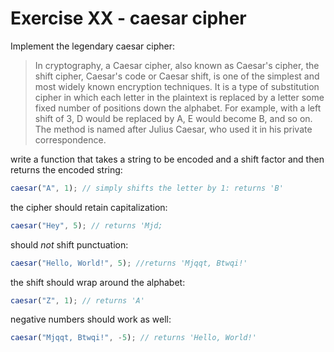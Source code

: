 # Exercise XX - caesar cipher

Implement the legendary caesar cipher:

> In cryptography, a Caesar cipher, also known as Caesar's cipher, the shift cipher, Caesar's code or Caesar shift, is one of the simplest and most widely known encryption techniques. It is a type of substitution cipher in which each letter in the plaintext is replaced by a letter some fixed number of positions down the alphabet. For example, with a left shift of 3, D would be replaced by A, E would become B, and so on. The method is named after Julius Caesar, who used it in his private correspondence.

write a function that takes a string to be encoded and a shift factor and then returns the encoded string:

```javascript
caesar("A", 1); // simply shifts the letter by 1: returns 'B'
```

the cipher should retain capitalization:

```javascript
caesar("Hey", 5); // returns 'Mjd;
```

should _not_ shift punctuation:

```javascript
caesar("Hello, World!", 5); //returns 'Mjqqt, Btwqi!'
```

the shift should wrap around the alphabet:

```javascript
caesar("Z", 1); // returns 'A'
```

negative numbers should work as well:

```javascript
caesar("Mjqqt, Btwqi!", -5); // returns 'Hello, World!'
```
